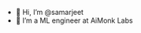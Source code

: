- 👋 Hi, I’m @samarjeet
- 👀 I’m a ML engineer at AiMonk Labs

<!---
samar-aim/samar-aim is a ✨ special ✨ repository because its `README.md` (this file) appears on your GitHub profile.
You can click the Preview link to take a look at your changes.
--->
